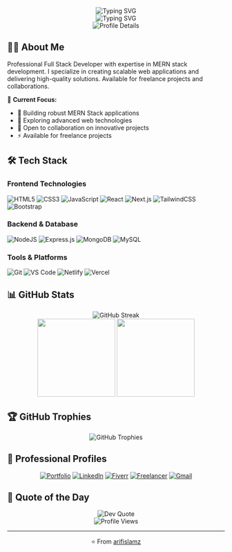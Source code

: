 <div align="center">
  <img src="https://readme-typing-svg.herokuapp.com?font=Fira+Code&weight=600&size=40&pause=1000&color=F7DF1E&center=true&vCenter=true&repeat=false&width=600&height=100&lines=Hi+%F0%9F%91%8B+I'm+Arif+Islam" alt="Typing SVG" />
  <br>
  <img src="https://readme-typing-svg.herokuapp.com?font=Fira+Code&weight=500&size=24&pause=1000&color=2bbc8a&center=true&vCenter=true&width=600&height=60&lines=Full+Stack+Developer;MERN+Stack+Expert;Freelance+Developer" alt="Typing SVG" />
</div>

<div align="center">
  <img src="https://github-profile-summary-cards.vercel.app/api/cards/profile-details?username=arifislamz&theme=vue" alt="Profile Details" />
</div>

## 👨‍💻 About Me

Professional Full Stack Developer with expertise in MERN stack development. I specialize in creating scalable web applications and delivering high-quality solutions. Available for freelance projects and collaborations.

🎯 **Current Focus:**
- 🔭 Building robust MERN Stack applications
- 🌱 Exploring advanced web technologies
- 👯 Open to collaboration on innovative projects
- ⚡ Available for freelance projects

## 🛠️ Tech Stack

### Frontend Technologies
![HTML5](https://img.shields.io/badge/HTML5-%23E34F26.svg?style=for-the-badge&logo=html5&logoColor=white)
![CSS3](https://img.shields.io/badge/CSS3-%231572B6.svg?style=for-the-badge&logo=css3&logoColor=white)
![JavaScript](https://img.shields.io/badge/JavaScript-%23F7DF1E.svg?style=for-the-badge&logo=javascript&logoColor=black)
![React](https://img.shields.io/badge/React-%2361DAFB.svg?style=for-the-badge&logo=react&logoColor=black)
![Next.js](https://img.shields.io/badge/Next.js-%23000000.svg?style=for-the-badge&logo=next.js&logoColor=white)
![TailwindCSS](https://img.shields.io/badge/TailwindCSS-%2338B2AC.svg?style=for-the-badge&logo=tailwind-css&logoColor=white)
![Bootstrap](https://img.shields.io/badge/Bootstrap-%237952B3.svg?style=for-the-badge&logo=bootstrap&logoColor=white)

### Backend & Database
![NodeJS](https://img.shields.io/badge/Node.js-%23339933.svg?style=for-the-badge&logo=node.js&logoColor=white)
![Express.js](https://img.shields.io/badge/Express.js-%23000000.svg?style=for-the-badge&logo=express&logoColor=white)
![MongoDB](https://img.shields.io/badge/MongoDB-%2347A248.svg?style=for-the-badge&logo=mongodb&logoColor=white)
![MySQL](https://img.shields.io/badge/MySQL-%234479A1.svg?style=for-the-badge&logo=mysql&logoColor=white)

### Tools & Platforms
![Git](https://img.shields.io/badge/Git-%23F05032.svg?style=for-the-badge&logo=git&logoColor=white)
![VS Code](https://img.shields.io/badge/VS%20Code-%23007ACC.svg?style=for-the-badge&logo=visual-studio-code&logoColor=white)
![Netlify](https://img.shields.io/badge/Netlify-%23000000.svg?style=for-the-badge&logo=netlify&logoColor=#00C7B7)
![Vercel](https://img.shields.io/badge/Vercel-%23000000.svg?style=for-the-badge&logo=vercel&logoColor=white)

## 📊 GitHub Stats

<div align="center">
  <img src="https://streak-stats.demolab.com?user=arifislamz&theme=dark" alt="GitHub Streak" />
</div>

<div align="center">
  <img height="180em" src="https://github-readme-stats.vercel.app/api?username=arifislamz&show_icons=true&theme=dark&include_all_commits=true&count_private=true"/>
  <img height="180em" src="https://github-readme-stats.vercel.app/api/top-langs/?username=arifislamz&layout=compact&langs_count=7&theme=dark"/>
</div>

## 🏆 GitHub Trophies
<div align="center">
  <img src="https://github-profile-trophy.vercel.app/?username=arifislamz&theme=gruvbox&column=7" alt="GitHub Trophies" />
</div>

## 💼 Professional Profiles

<div align="center">
  
[![Portfolio](https://img.shields.io/badge/Portfolio-%23000000.svg?style=for-the-badge&logo=firefox&logoColor=white)](https://arifislamz.netlify.app/)
[![LinkedIn](https://img.shields.io/badge/LinkedIn-%230077B5.svg?style=for-the-badge&logo=linkedin&logoColor=white)](https://www.linkedin.com/in/arifislamz/)
[![Fiverr](https://img.shields.io/badge/Fiverr-%231DBF73.svg?style=for-the-badge&logo=fiverr&logoColor=white)](https://www.fiverr.com/sellers/arifbusiness200/)
[![Freelancer](https://img.shields.io/badge/Freelancer-%2329B2FE.svg?style=for-the-badge&logo=freelancer&logoColor=white)](https://www.freelancer.com/u/arifislamz)
[![Gmail](https://img.shields.io/badge/Gmail-D14836?style=for-the-badge&logo=gmail&logoColor=white)](mailto:arifislampanchagor@gmail.com)

</div>

## 💭 Quote of the Day
<div align="center">
  <img src="https://quotes-github-readme.vercel.app/api?type=horizontal&theme=dark" alt="Dev Quote"/>
</div>

<div align="center">
  <img src="https://komarev.com/ghpvs/?username=arifislamz&color=blue&style=flat-square" alt="Profile Views" />
</div>

<div align="center">
  
---
⭐️ From [arifislamz](https://github.com/arifislamz)

</div>
